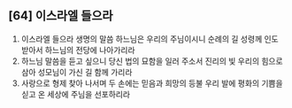 ## [64] 이스라엘 들으라

1) 이스라엘 들으라 생명의 말씀 하느님은 우리의 주님이시니 순례의 길 성령께 인도 받아서 하느님의 전당에 나아가리라  
2) 하느님 말씀을 듣고 싶으니 당신 법의 묘함을 일러 주소서 진리의 빛 우리의 힘으로 삼아 성모님이 가신 길 함께 가리라  
3) 사랑으로 형제 찾아 나서며 두 손에는 믿음과 희망의 등불 우리 발에 평화의 기쁨을 싣고 온 세상에 주님을 선포하리라

